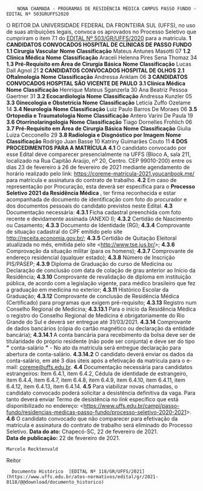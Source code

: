         NONA CHAMADA - PROGRAMAS DE RESIDÊNCIA MÉDICA CAMPUS PASSO FUNDO - EDITAL Nº 503GRUFFS2020  

 O REITOR DA UNIVERSIDADE FEDERAL DA FRONTEIRA SUL (UFFS), no uso de suas atribuições legais, convoca os aprovados no Processo Seletivo que cumpriram o item 7.1 do [EDITAL Nº 503/GR/UFFS/2020](https://www.uffs.edu.br/atos-normativos/edital/gr/2020-0503) para a matrícula.     **1 CANDIDATOS CONVOCADOS HOSPITAL DE CLÍNICAS DE PASSO FUNDO**   **1.1 Cirurgia Vascular**      **Nome**     **Classificação**      Mateus Antunes Masotti   07     **1.2 Clínica Médica**      **Nome**     **Classificação**      Araceli Helenna Pires Sena Thomaz   34     **1.3 Pré-Requisito em Área de Cirurgia Básica**      **Nome**     **Classificação**      Lucas Dall Agnol   21        **2 CANDIDATOS CONVOCADOS HOSPITAL DE OLHOS**   **2.1 Oftalmologia**      **Nome**     **Classificação**      Andressa Anklam   06        **3 CANDIDATOS CONVOCADOS HOSPITAL SÃO VICENTE DE PAULO**   **3.1 Clínica Médica**      **Nome**     **Classificação**      Henrique Mateus Sganzerla   30     Ana Beatriz Pessoa Gaertner   31     **3.2 Ecocardiologia**      **Nome**     **Classificação**      Andressa Kunzler   05     **3.3 Ginecologia e Obstetrícia**      **Nome**     **Classificação**      Leticia Zuffo Ozelame   14     **3.4 Neurologia**      **Nome**     **Classificação**      Luiz Paulo Barros De Moraes   06     **3.5 Ortopedia e Traumatologia**      **Nome**     **Classificação**      Antero Varini De Paula   19     **3.6 Otorrinolaringologia**      **Nome**     **Classificação**      Tiago Dornelles Frohlich   06     **3.7 Pré-Requisito em Área de Cirurgia Básica**      **Nome**     **Classificação**      Giulia Luiza Cecconello   29     **3.8 Radiologia e Disgnóstico por Imagem**      **Nome**     **Classificação**      Rodrigo Juan Basse   10     Katriny Guimarães Couto   11        **4 DOS PROCEDIMENTOS PARA A MATRÍCULA**   **4.1**  O candidato convocado por esse Edital deve comparecer presencialmente na UFFS (Bloco A, sala 211, localizado na Rua Capitão Araújo, nº 20, Centro. CEP 99010-200) entre os dias 23 de fevereiro à 26 de fevereiro de 2021 mediante agendamento de horário realizado pelo link: <https://coreme-matricula-2021.youcanbook.me/> para matrícula e assinatura do contrato de trabalho.  **4.2**  Em caso de representação por Procuração, esta deverá ser específica para o **Processo Seletivo 2021 da Residência Médica** , ter firma reconhecida e estar acompanhada de documento de identificação com foto do procurador e dos documentos pessoais do candidato previstos neste Edital.  **4.3**  Documentação necessária:  **4.3.1**  Ficha cadastral preenchida com foto recente e devidamente assinada (ANEXO I);  **4.3.2**  Certidão de Nascimento ou Casamento;  **4.3.3**  Documento de Identidade (RG);  **4.3.4**  Comprovante de situação cadastral do CPF emitido pelo site <http://receita.economia.gov.br/>;  **4.3.5**  Certidão de Quitação Eleitoral atualizada no mês, emitida pelo site <<http://www.tse.jus.br/>>;  **4.3.6**  Comprovação da situação militar (para os homens);  **4.3.7**  Comprovante de endereço residencial (qualquer estado);  **4.3.8**  Número de Inscrição PIS/PASEP;  **4.3.9**  Diploma de Graduação do curso de Medicina ou Declaração de conclusão com data de colação de grau anterior ao Início da Residência;  **4.3.10**  Comprovante de revalidação de diploma em instituição pública, de acordo com a legislação vigente, para médico brasileiro que fez a graduação em medicina no exterior;  **4.3.11**  Histórico Escolar da Graduação;  **4.3.12**  Comprovante de conclusão de Residência Médica (Certificado) para programas que exigem pré-requisito;  **4.3.13**  Registro num Conselho Regional de Medicina;  **4.3.13.1**  Para o início da Residência Médica o registro do Conselho Regional de Medicina é obrigatoriamente do Rio Grande do Sul e deverá ser entregue até 31/03/2021.  **4.3.14**  Comprovante de dados bancários (cópia do cartão magnético ou declaração da entidade bancária);  **4.3.14.1**  A conta bancária para recebimento da bolsa deve ser de titularidade do próprio residente (não pode ser conjunta) e deve ser do tipo **"** conta-salário **"**  - No ato da matrícula será entregue declaração para abertura de conta-salário.  **4.3.14.2**  O candidato deverá enviar os dados da conta-salário, em até 3 dias úteis após a efetivação da matrícula para o e-mail: <coreme@uffs.edu.br>.  **4.4**  Documentação necessária para candidatos estrangeiros: Item 6.4.1, item 6.4.2, Cédula de identidade de estrangeiro, item 6.4.4, item 6.4.7, item 6.4.8, item 6.4.9, item 6.4.10, item 6.4.11, item 6.4.12, item 6.4.13, item 6.4.14.  **4.5**  Para viabilizar novas chamadas, o  candidato convocado poderá solicitar a desistência definitiva da vaga. Para tanto deverá enviar Termo de desistência no *link*  específico que está disponibilizado no endereço: <<https://www.uffs.edu.br/campi/passo-fundo/residencias-medicas-passo-fundo/processo-seletivo-2020-2021>>.  **4.6**  O candidato convocado que não comparecer para efetivação da matrícula e assinatura do contrato de trabalho será eliminado do Processo Seletivo.        **Data do ato:** Chapecó-SC, 22 de fevereiro de 2021.   
 **Data de publicação:**  22 de fevereiro de 2021. 

    Marcelo Recktenvald   
 Reitor 

      Documento Histórico  [EDITAL Nº 118/GR/UFFS/2021](https://www.uffs.edu.br/atos-normativos/edital/gr/2021-0118/@@download/documento_historico)     
      